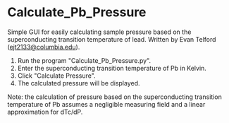 # Calculate_Pb_Pressure
Simple GUI for easily calculating sample pressure based on the superconducting transition temperature of lead.
Written by Evan Telford (ejt2133@columbia.edu).

1. Run the program "Calculate_Pb_Pressure.py".
2. Enter the superconducting transition temperature of Pb in Kelvin.
3. Click "Calculate Pressure".
4. The calculated pressure will be displayed.

Note: the calculation of pressure based on the superconducting transition temperature of Pb assumes a negligible measuring field and a linear approximation for dTc/dP.
